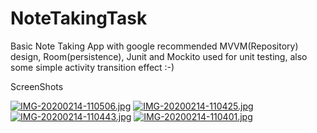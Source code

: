 # NoteTakingTask
Basic Note Taking App with google recommended MVVM(Repository) design, Room(persistence), Junit and Mockito used for unit testing, also some simple activity transition effect  :-)

ScreenShots


[![IMG-20200214-110506.jpg](https://i.postimg.cc/CxPVYzRk/IMG-20200214-110506.jpg)](https://postimg.cc/0zw405dy)
[![IMG-20200214-110425.jpg](https://i.postimg.cc/J4pFHSRW/IMG-20200214-110425.jpg)](https://postimg.cc/2VBGPcqH)
[![IMG-20200214-110443.jpg](https://i.postimg.cc/MHd9Rj2Y/IMG-20200214-110443.jpg)](https://postimg.cc/D44Q30zW)
[![IMG-20200214-110401.jpg](https://i.postimg.cc/6p7M23Hd/IMG-20200214-110401.jpg)](https://postimg.cc/sMrYbVCX)
